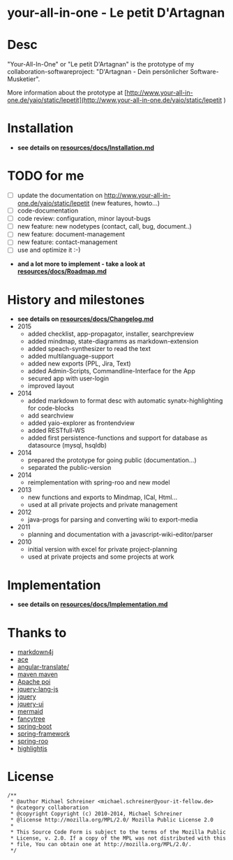 your-all-in-one - Le petit D'Artagnan
=====================

# Desc
"Your-All-In-One" or "Le petit D'Artagnan" is the prototype of my 
collaboration-softwareproject: "D'Artagnan - Dein persönlicher Software-Musketier".

More information about the prototype at [http://www.your-all-in-one.de/yaio/static/lepetit](http://www.your-all-in-one.de/yaio/static/lepetit )
# Installation
- **see details on [resources/docs/Installation.md](resources/docs/Installation.md)**

# TODO for me
- [ ] update the documentation on http://www.your-all-in-one.de/yaio/static/lepetit  (new features, howto...)
- [ ] code-documentation
- [ ] code review: configuration, minor layout-bugs
- [ ] new feature: new nodetypes (contact, call, bug, document..)
- [ ] new feature: document-management
- [ ] new feature: contact-management
- [ ] use and optimize it :-)
- **and a lot more to implement - take a look at [resources/docs/Roadmap.md](resources/docs/Roadmap.md)**

# History and milestones
- **see details on [resources/docs/Changelog.md](resources/docs/Changelog.md)**
- 2015
   - added checklist, app-propagator, installer, searchpreview
   - added mindmap, state-diagramms as markdown-extension
   - added speach-synthesizer to read the text
   - added multilanguage-support
   - added new exports (PPL, Jira, Text)
   - added Admin-Scripts, Commandline-Interface for the App
   - secured app with user-login 
   - improved layout 
- 2014
   - added markdown to format desc with automatic synatx-highlighting for code-blocks
   - add searchview
   - added yaio-explorer as frontendview
   - added RESTfull-WS
   - added first persistence-functions and support for database as datasource (mysql, hsqldb)
- 2014 
   - prepared the prototype for going public (documentation...) 
   - separated the public-version
- 2014 
   - reimplementation with spring-roo and new model 
- 2013
   - new functions and exports to Mindmap, ICal, Html...
   - used at all private projects and private management
- 2012
   - java-progs for parsing and converting wiki to export-media
- 2011
   - planning and documentation with a javascript-wiki-editor/parser
- 2010
   - initial version with excel for private project-planning
   - used at private projects and some projects at work


# Implementation
- **see details on [resources/docs/Implementation.md](resources/docs/Implementation.md)**


# Thanks to
- [markdown4j](https://code.google.com/p/markdown4j/)
- [ace](https://github.com/ajaxorg/ace-builds)
- [angular-translate/](https://github.com/angular-translate/)
- [maven maven](https://github.com/apache/maven)
- [Apache poi](https://github.com/apache/poi)
- [jquery-lang-js](https://github.com/coolbloke1324/jquery-lang-js)
- [jquery](https://github.com/jquery/jquery)
- [jquery-ui](https://github.com/jquery/jquery-ui)
- [mermaid](https://github.com/knsv/mermaid)
- [fancytree](https://github.com/mar10/fancytree)
- [spring-boot](https://github.com/spring-projects/spring-boot)
- [spring-framework](https://github.com/spring-projects/spring-framework)
- [spring-roo](https://github.com/spring-projects/spring-roo)
- [highlightjs](https://highlightjs.org)

# License
```
/**
 * @author Michael Schreiner <michael.schreiner@your-it-fellow.de>
 * @category collaboration
 * @copyright Copyright (c) 2010-2014, Michael Schreiner
 * @license http://mozilla.org/MPL/2.0/ Mozilla Public License 2.0
 *
 * This Source Code Form is subject to the terms of the Mozilla Public
 * License, v. 2.0. If a copy of the MPL was not distributed with this
 * file, You can obtain one at http://mozilla.org/MPL/2.0/.
 */
```
